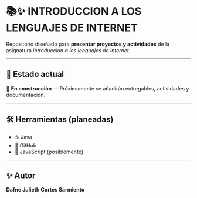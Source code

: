 
# 📚✨ INTRODUCCION A LOS LENGUAJES DE INTERNET
Repositorio diseñado para **presentar proyectos y actividades** de la asignatura _introduccion a los lenguajes de internet_.  

---

## 📅 Estado actual
🚧 **En construcción** — Próximamente se añadirán entregables, actividades y documentación.

---

## 🛠 Herramientas (planeadas)
- ☕ Java  
- 🐙 GitHub  
- 🧪 JavaScript (posiblemente)
  

---

## ✨ Autor
**Dafne Julieth Cortes Sarmiento**  

